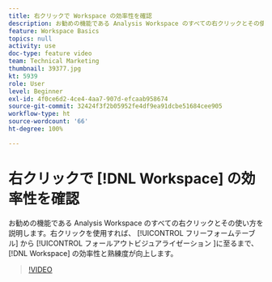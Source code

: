 ```yaml
---
title: 右クリックで Workspace の効率性を確認
description: お勧めの機能である Analysis Workspace のすべての右クリックとその使い方を説明します。フリーフォームテーブルからフォールアウトビジュアライゼーションに至るまで、右クリックすると、Workspace の効率性と熟練度が向上します。
feature: Workspace Basics
topics: null
activity: use
doc-type: feature video
team: Technical Marketing
thumbnail: 39377.jpg
kt: 5939
role: User
level: Beginner
exl-id: 4f0ce6d2-4ce4-4aa7-907d-efcaab958674
source-git-commit: 32424f3f2b05952fe4df9ea91dcbe51684cee905
workflow-type: ht
source-wordcount: '66'
ht-degree: 100%

---
```


# 右クリックで [!DNL Workspace] の効率性を確認

お勧めの機能である Analysis Workspace のすべての右クリックとその使い方を説明します。右クリックを使用すれば、 [!UICONTROL フリーフォームテーブル] から [!UICONTROL フォールアウトビジュアライゼーション ]に至るまで、[!DNL Workspace] の効率性と熟練度が向上します。

>[!VIDEO](https://video.tv.adobe.com/v/39377/?quality=12&learn=on)
